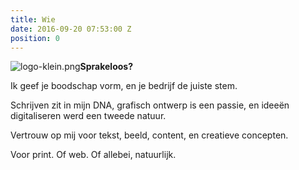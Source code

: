 ```yaml
---
title: Wie
date: 2016-09-20 07:53:00 Z
position: 0
---
```


![logo-klein.png](/uploads/logo-klein.png)**Sprakeloos?**

Ik geef je boodschap vorm, en je bedrijf de juiste stem. 

Schrijven zit in mijn DNA, grafisch ontwerp is een passie, en ideeën digitaliseren werd een tweede natuur. 

Vertrouw op mij voor tekst, beeld, content, en creatieve concepten. 

Voor print. Of web. Of allebei, natuurlijk.

